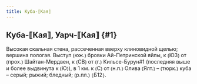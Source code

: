 ```yaml
---
title: Куба-⟦Кая⟧
---
```

## Куба-⟦Кая⟧, Уарч-⟦Кая⟧ {#1}

Высокая скальная стена, рассеченная вверху клиновидной щелью; вершина пологая. Выступ ⦅юж.⦆ бровки Ай-Петринской яйлы, к ⦅ЮЗ⦆ от ⦅прох.⦆ Шайтан-Мердвен, к ⦅СВ⦆ от ⦅г.⦆ Кильсе-Бурун#1 (последняя выше и более выдвинута к ⦅Ю⦆), в 1 км. к ⦅С⦆ от ⦅н.п.⦆ Олива ⦅Ялт.⦆ – ⦅тюрк.⦆ куба – серый; рыжий; бледный; ⦅р.пл.⦆ ⦃Б12⦄.
